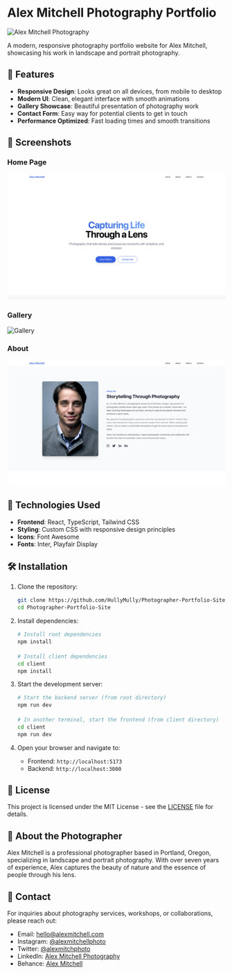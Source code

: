 # Alex Mitchell Photography Portfolio

![Alex Mitchell Photography](https://images.unsplash.com/photo-1500648767791-00dcc994a43e?ixlib=rb-4.0.3&ixid=M3wxMjA3fDB8MHxwaG90by1wYWdlfHx8fGVufDB8fHx8fA%3D%3D&auto=format&fit=crop&w=700&q=80)

A modern, responsive photography portfolio website for Alex Mitchell, showcasing his work in landscape and portrait photography.

## 🌟 Features

- **Responsive Design**: Looks great on all devices, from mobile to desktop
- **Modern UI**: Clean, elegant interface with smooth animations
- **Gallery Showcase**: Beautiful presentation of photography work
- **Contact Form**: Easy way for potential clients to get in touch
- **Performance Optimized**: Fast loading times and smooth transitions

## 📸 Screenshots

### Home Page
![Home Page](screenshots/home.png)

### Gallery
![Gallery](screenshots/gallery.png)

### About
![About](screenshots/about.png)

## 🚀 Technologies Used

- **Frontend**: React, TypeScript, Tailwind CSS
- **Styling**: Custom CSS with responsive design principles
- **Icons**: Font Awesome
- **Fonts**: Inter, Playfair Display

## 🛠️ Installation

1. Clone the repository:
   ```bash
   git clone https://github.com/HullyMully/Photographer-Portfolio-Site.git
   cd Photographer-Portfolio-Site
   ```

2. Install dependencies:
   ```bash
   # Install root dependencies
   npm install

   # Install client dependencies
   cd client
   npm install
   ```

3. Start the development server:
   ```bash
   # Start the backend server (from root directory)
   npm run dev

   # In another terminal, start the frontend (from client directory)
   cd client
   npm run dev
   ```

4. Open your browser and navigate to:
   - Frontend: `http://localhost:5173`
   - Backend: `http://localhost:3000`

## 📝 License

This project is licensed under the MIT License - see the [LICENSE](LICENSE) file for details.

## 👤 About the Photographer

Alex Mitchell is a professional photographer based in Portland, Oregon, specializing in landscape and portrait photography. With over seven years of experience, Alex captures the beauty of nature and the essence of people through his lens.

## 📧 Contact

For inquiries about photography services, workshops, or collaborations, please reach out:

- Email: hello@alexmitchell.com
- Instagram: [@alexmitchellphoto](https://www.instagram.com/alexmitchellphoto)
- Twitter: [@alexmitchphoto](https://www.twitter.com/alexmitchphoto)
- LinkedIn: [Alex Mitchell Photography](https://www.linkedin.com/in/alexmitchellphotography)
- Behance: [Alex Mitchell](https://www.behance.net/alexmitchell)

